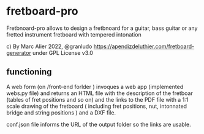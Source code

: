 # fretboard-pro

Fretbnoard-pro allows to design a fretbnoard for a guitar, bass guitar or any fretted instrument fretboard with tempered intonation 

c) By Marc Alier 2022, @granludo https://apendizdeluthier.com/fretboard-generator under GPL License v3.0

## functioning

A web form (on /front-end forlder ) invoques a web app (implemented webs.py file) and returns an HTML file with 
the description of the fretboar (tables of fret positions and so on) and the links to the PDF file with a 1:1 scale drawing of the 
fretboard ( including fret positions, nut, intonnated bridge and string positions ) and a DXF file.

conf.json file informs the URL of the output folder so the links are usable.


